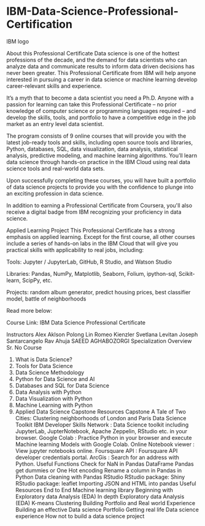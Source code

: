 # IBM-Data-Science-Professional-Certification

IBM logo

About this Professional Certificate
Data science is one of the hottest professions of the decade, and the demand for data scientists who can analyze data and communicate results to inform data driven decisions has never been greater. This Professional Certificate from IBM will help anyone interested in pursuing a career in data science or machine learning develop career-relevant skills and experience.

It’s a myth that to become a data scientist you need a Ph.D. Anyone with a passion for learning can take this Professional Certificate – no prior knowledge of computer science or programming languages required – and develop the skills, tools, and portfolio to have a competitive edge in the job market as an entry level data scientist.

The program consists of 9 online courses that will provide you with the latest job-ready tools and skills, including open source tools and libraries, Python, databases, SQL, data visualization, data analysis, statistical analysis, predictive modeling, and machine learning algorithms. You’ll learn data science through hands-on practice in the IBM Cloud using real data science tools and real-world data sets.

Upon successfully completing these courses, you will have built a portfolio of data science projects to provide you with the confidence to plunge into an exciting profession in data science.

In addition to earning a Professional Certificate from Coursera, you'll also receive a digital badge from IBM recognizing your proficiency in data science.

Applied Learning Project
This Professional Certificate has a strong emphasis on applied learning. Except for the first course, all other courses include a series of hands-on labs in the IBM Cloud that will give you practical skills with applicability to real jobs, including:

Tools: Jupyter / JupyterLab, GitHub, R Studio, and Watson Studio

Libraries: Pandas, NumPy, Matplotlib, Seaborn, Folium, ipython-sql, Scikit-learn, ScipPy, etc.

Projects: random album generator, predict housing prices, best classifier model, battle of neighborhoods

Read more below:

Course Link: IBM Data Science Professional Certificate

Instructors
Alex Aklson
Polong Lin
Romeo Kienzler
Svetlana Levitan
Joseph Santarcangelo
Rav Ahuja
SAEED AGHABOZORGI
Specialization Overview
Sr. No	Course
1.	What is Data Science?
2.	Tools for Data Science
3.	Data Science Methodology
4.	Python for Data Science and AI
5.	Databases and SQL for Data Science
6.	Data Analysis with Python
7.	Data Visualization with Python
8.	Machine Learning with Python
9.	Applied Data Science Capstone
Resources
Capstone
A Tale of Two Cities: Clustering neighborhoods of London and Paris
Data Science Toolkit
IBM Developer Skills Network : Data Science toolkit including JupyterLab, JupterNotebook, Apache Zeppelin, RStudio etc. in your browser.
Google Colab : Practice Python in your browser and execute Machine learning Models with Google Colab.
Online Notebook viewer : View jupyter notebooks online.
Foursquare API : Foursquare API developer credentials portal.
ArcGis : Search for an address with Python.
Useful Functions
Check for NaN in Pandas DataFrame
Pandas get dummies or One Hot encoding
Rename a column in Pandas in Python
Data cleaning with Pandas
RStudio
RStudio package: Shiny
RStudio package: leaflet
Importing JSON and HTML into pandas
Useful Resources
End to End Machine learning library
Beginning with Exploratory data Analysis (EDA)
In depth Exploratory data Analysis (EDA)
K-means Clustering
Building Portfolio and Real world Experience
Building an effective Data science Portfolio
Getting real life Data science experience
How not to build a data science project
